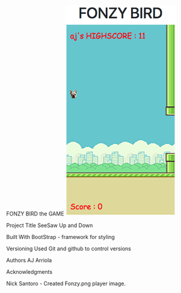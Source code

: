 FONZY BIRD the GAME
![Alt text](assets/images/fonzyGameImg.png?raw=true "Title")



Project Title
SeeSaw Up and Down

Built With
BootStrap - framework for styling

Versioning
Used Git and github to control versions

Authors
AJ Arriola

Acknowledgments

Nick Santoro - Created Fonzy.png player image.